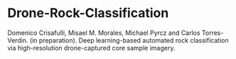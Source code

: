 # Drone-Rock-Classification

Domenico Crisafulli, Misael M. Morales, Michael Pyrcz and Carlos Torres-Verdin. (in preparation). Deep learning-based automated rock classification via high-resolution drone-captured core sample imagery.

<!---
Automatic rock classification via deep learning for core images from drones.
-->
